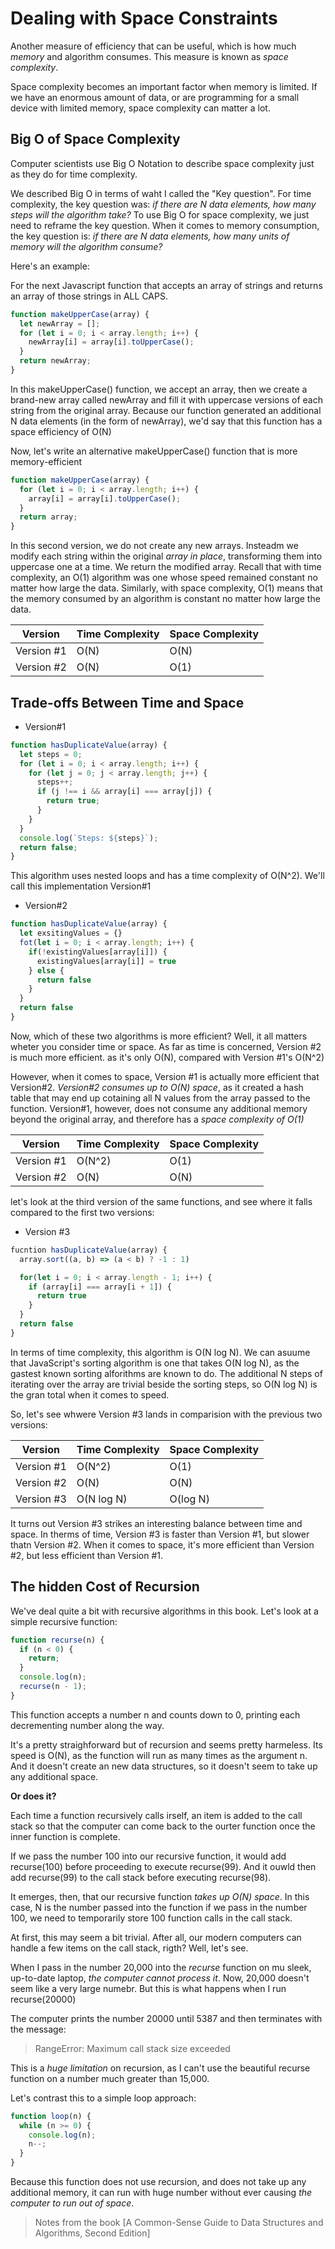 # Dealing with Space Constraints

Another measure of efficiency that can be useful, which is how much _memory_ and algorithm consumes. This measure is known as _space complexity_.

Space complexity becomes an important factor when memory is limited. If we have an enormous amount of data, or are programming for a small device with limited memory, space complexity can matter a lot.

## Big O of Space Complexity

Computer scientists use Big O Notation to describe space complexity just as they do for time complexity.

We described Big O in terms of waht I called the "Key question". For time complexity, the key question was: _if there are N data elements, how many steps will the algorithm take?_
To use Big O for space complexity, we just need to reframe the key question. When it comes to memory consumption, the key question is: _if there are N data elements, how many units of memory will the algorithm consume?_

Here's an example:

For the next Javascript function that accepts an array of strings and returns an array of those strings in ALL CAPS.

```javascript
function makeUpperCase(array) {
  let newArray = [];
  for (let i = 0; i < array.length; i++) {
    newArray[i] = array[i].toUpperCase();
  }
  return newArray;
}
```

In this makeUpperCase() function, we accept an array, then we create a brand-new array called newArray and fill it with uppercase versions of each string from the original array.
Because our function generated an additional N data elements (in the form of newArray), we'd say that this function has a space efficiency of O(N)

Now, let's write an alternative makeUpperCase() function that is more memory-efficient

```javascript
function makeUpperCase(array) {
  for (let i = 0; i < array.length; i++) {
    array[i] = array[i].toUpperCase();
  }
  return array;
}
```

In this second version, we do not create any new arrays. Insteadm we modify each string within the original _array in place_, transforming them into uppercase one at a time. We return the modified array.
Recall that with time complexity, an O(1) algorithm was one whose speed remained constant no matter how large the data. Similarly, with space complexity, O(1) means that the memory consumed by an algorithm is constant no matter how large the data.

| Version    | Time Complexity | Space Complexity |
| ---------- | --------------- | ---------------- |
| Version #1 | O(N)            | O(N)             |
| Version #2 | O(N)            | O(1)             |

## Trade-offs Between Time and Space

- Version#1

```javascript
function hasDuplicateValue(array) {
  let steps = 0;
  for (let i = 0; i < array.length; i++) {
    for (let j = 0; j < array.length; j++) {
      steps++;
      if (j !== i && array[i] === array[j]) {
        return true;
      }
    }
  }
  console.log(`Steps: ${steps}`);
  return false;
}
```

This algorithm uses nested loops and has a time complexity of O(N^2). We'll call this implementation Version#1

- Version#2

```javascript
function hasDuplicateValue(array) {
  let exsitingValues = {}
  fot(let i = 0; i < array.length; i++) {
    if(!existingValues[array[i]]) {
      existingValues[array[i]] = true
    } else {
      return false
    }
  }
  return false
}
```

Now, which of these two algorithms is more efficient? Well, it all matters wheter you consider time or space. As far as time is concerned, Version #2 is much more efficient. as it's only O(N), compared with Version #1's O(N^2)

However, when it comes to space, Version #1 is actually more efficient that Version#2. _Version#2 consumes up to O(N) space_, as it created a hash table that may end up cotaining all N values from the array passed to the function. Version#1, however, does not consume any additional memory beyond the original array, and therefore has a _space complexity of O(1)_

| Version    | Time Complexity | Space Complexity |
| ---------- | --------------- | ---------------- |
| Version #1 | O(N^2)          | O(1)             |
| Version #2 | O(N)            | O(N)             |

let's look at the third version of the same functions, and see where it falls compared to the first two versions:

- Version #3

```javascript
fucntion hasDuplicateValue(array) {
  array.sort((a, b) => (a < b) ? -1 : 1)

  for(let i = 0; i < array.length - 1; i++) {
    if (array[i] === array[i + 1]) {
      return true
    }
  }
  return false
}
```

In terms of time complexity, this algorithm is O(N log N). We can asuume that JavaScript's sorting algorithm is one that takes O(N log N), as the gastest known sorting alforithms are known to do. The additional N steps of iterating over the array are trivial beside the sorting steps, so O(N log N) is the gran total when it comes to speed.

So, let's see whwere Version #3 lands in comparision with the previous two versions:

| Version    | Time Complexity | Space Complexity |
| ---------- | --------------- | ---------------- |
| Version #1 | O(N^2)          | O(1)             |
| Version #2 | O(N)            | O(N)             |
| Version #3 | O(N log N)      | O(log N)         |

It turns out Version #3 strikes an interesting balance between time and space. In therms of time, Version #3 is faster than Version #1, but slower thatn Version #2. When it comes to space, it's more efficient than Version #2, but less efficient than Version #1.

## The hidden Cost of Recursion

We've deal quite a bit with recursive algorithms in this book. Let's look at a simple recursive function:

```javascript
function recurse(n) {
  if (n < 0) {
    return;
  }
  console.log(n);
  recurse(n - 1);
}
```

This function accepts a number n and counts down to 0, printing each decrementing number along the way.

It's a pretty straighforward but of recursion and seems pretty harmeless. Its speed is O(N), as the function will run as many times as the argument n. And it doesn't create an new data structures, so it doesn't seem to take up any additional space.

**Or does it?**

Each time a function recursively calls irself, an item is added to the call stack so that the computer can come back to the ourter function once the inner function is complete.

If we pass the number 100 into our recursive function, it would add recurse(100) before proceeding to execute recurse(99). And it ouwld then add recurse(99) to the call stack before executing recurse(98).

It emerges, then, that our recursive function _takes up O(N) space_. In this case, N is the number passed into the function if we pass in the number 100, we need to temporarily store 100 function calls in the call stack.

At first, this may seem a bit trivial. After all, our modern computers can handle a few items on the call stack, rigth? Well, let's see.

When I pass in the number 20,000 into the _recurse_ function on mu sleek, up-to-date laptop, _the computer cannot process it_. Now, 20,000 doesn't seem like a very large numebr. But this is what happens when I run recurse(20000)

The computer prints the number 20000 until 5387 and then terminates with the message:

> RangeError: Maximum call stack size exceeded

This is a _huge limitation_ on recursion, as I can't use the beautiful recurse function on a number much greater than 15,000.

Let's contrast this to a simple loop approach:

```javascript
function loop(n) {
  while (n >= 0) {
    console.log(n);
    n--;
  }
}
```

Because this function does not use recursion, and does not take up any additional memory, it can run with huge number without ever causing _the computer to run out of space_.

> Notes from the book [A Common-Sense Guide to Data Structures and Algorithms, Second Edition]
